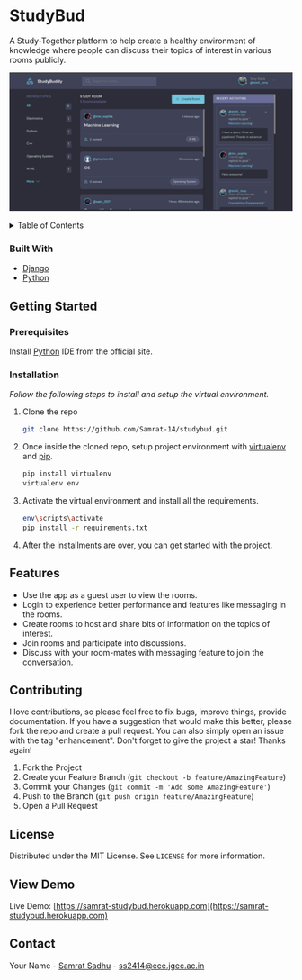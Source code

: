 # StudyBud

A Study-Together platform to help create a healthy environment of knowledge where people can discuss their topics of interest in various rooms publicly.

![StudyBud_screenshot](preview.png)

<!-- TABLE OF CONTENTS -->
<details>
  <summary>Table of Contents</summary>
  <ol>
    <li>
      <a href="#about-the-project">About The Project</a>
      <ul>
        <li><a href="#built-with">Built With</a></li>
      </ul>
    </li>
    <li>
      <a href="#getting-started">Getting Started</a>
      <ul>
        <li><a href="#prerequisites">Prerequisites</a></li>
        <li><a href="#installation">Installation</a></li>
      </ul>
    </li>
    <li><a href="#features">Features</a></li>
    <li><a href="#contributing">Contributing</a></li>
    <li><a href="#license">License</a></li>
    <li><a href="#view-demo">View Demo</a></li>
    <li><a href="#contact">Contact</a></li>
  </ol>
</details>

### Built With

* [Django](https://www.djangoproject.com/)
* [Python](https://www.python.org/)

## Getting Started

### Prerequisites

Install [Python](https://www.python.org/) IDE from the official site.

### Installation

_Follow the following steps to install and setup the virtual environment._

1. Clone the repo
   ```sh
   git clone https://github.com/Samrat-14/studybud.git
   ```
2. Once inside the cloned repo, setup project environment with [virtualenv](https://virtualenv.pypa.io) and [pip](https://pip.pypa.io).
   ```sh
   pip install virtualenv
   virtualenv env
   ```
3. Activate the virtual environment and install all the requirements.
   ```sh
   env\scripts\activate
   pip install -r requirements.txt
   ```
4. After the installments are over, you can get started with the project.

## Features

* Use the app as a guest user to view the rooms.
* Login to experience better performance and features like messaging in the rooms.
* Create rooms to host and share bits of information on the topics of interest.
* Join rooms and participate into discussions.
* Discuss with your room-mates with messaging feature to join the conversation.

## Contributing

I love contributions, so please feel free to fix bugs, improve things, provide documentation.
If you have a suggestion that would make this better, please fork the repo and create a pull request. You can also simply open an issue with the tag "enhancement".
Don't forget to give the project a star! Thanks again!

1. Fork the Project
2. Create your Feature Branch (`git checkout -b feature/AmazingFeature`)
3. Commit your Changes (`git commit -m 'Add some AmazingFeature'`)
4. Push to the Branch (`git push origin feature/AmazingFeature`)
5. Open a Pull Request

<!-- LICENSE -->
## License

Distributed under the MIT License. See `LICENSE` for more information.

## View Demo

Live Demo: [https://samrat-studybud.herokuapp.com](https://samrat-studybud.herokuapp.com)

## Contact

Your Name - [Samrat Sadhu](https://samrat-14.github.io/my-portfolio/) - ss2414@ece.jgec.ac.in
